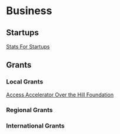 # Business

## Startups
[Stats For Startups](https://statsforstartups.com/)

## Grants

### Local Grants
[Access Accelerator ](https://www.accessaccelerator.org/)
[Over the Hill Foundation](https://www.overthehillfoundation.org/fast-facts)

### Regional Grants

### International Grants